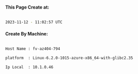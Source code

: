 
   
#### This Page Create at:

```bash

2023-11-12 - 11:02:57 UTC

```

#### Create By Machine:

```bash

Host Name : fv-az404-794

platform  : Linux-6.2.0-1015-azure-x86_64-with-glibc2.35

Ip Local  : 10.1.0.46

```

